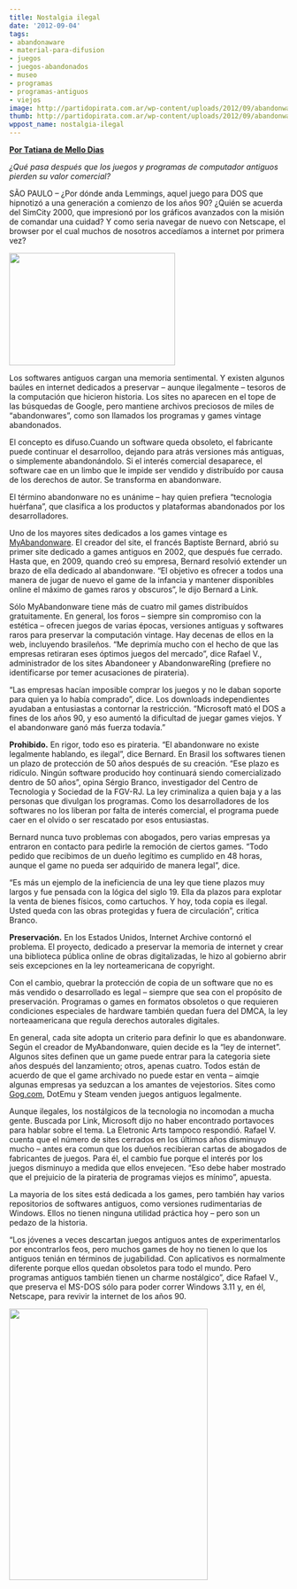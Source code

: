 ```yaml
---
title: Nostalgia ilegal
date: '2012-09-04'
tags:
- abandonaware
- material-para-difusion
- juegos
- juegos-abandonados
- museo
- programas
- programas-antiguos
- viejos
image: http://partidopirata.com.ar/wp-content/uploads/2012/09/abandonware390.jpg
thumb: http://partidopirata.com.ar/wp-content/uploads/2012/09/abandonware390-150x150.jpg
wppost_name: nostalgia-ilegal
---
```


<strong><a href="http://blogs.estadao.com.br/link/nostalgia-ilegal/" target="_blank">Por Tatiana de Mello Dias</a></strong>

<em>¿Qué pasa después que los juegos y programas de computador antiguos pierden su valor comercial?</em>

SÃO PAULO – ¿Por dónde anda Lemmings, aquel juego para DOS que hipnotizó a una generación a comienzo de los años 90? ¿Quién se acuerda del SimCity 2000, que impresionó por los gráficos avanzados con la misión de comandar una cuidad? Y como seria navegar de nuevo con Netscape, el browser por el cual muchos de nosotros accedíamos a internet por primera vez?

<a href="http://partidopirata.com.ar/wp-content/uploads/2012/09/abandonware390.jpg"><img class="alignright" title="abandonware390" src="http://partidopirata.com.ar/wp-content/uploads/2012/09/abandonware390-300x203.jpg" alt="" width="300" height="203" /></a>

Los softwares antiguos cargan una memoria sentimental. Y existen algunos baúles en internet dedicados a preservar – aunque ilegalmente – tesoros de la computación que hicieron historia. Los sites no aparecen en el tope de las búsquedas de Google, pero mantiene archivos preciosos de miles de “abandonwares”, como son llamados los programas y games vintage abandonados.

El concepto es difuso.Cuando un software queda obsoleto, el fabricante puede continuar el desarrolloo, dejando para atrás versiones más antiguas, o simplemente abandonándolo. Si el interés comercial desaparece, el software cae en un limbo que le impide ser vendido y distribuído por causa de los derechos de autor. Se transforma en abandonware.

El término abandonware no es unánime – hay quien prefiera “tecnologia huérfana”, que clasifica a los productos y plataformas abandonados por los desarrolladores.

Uno de los mayores sites dedicados a los games vintage es <a href="http://www.myabandonware.com/">MyAbandonware</a>. El creador del site, el francés Baptiste Bernard, abrió su primer site dedicado a games antiguos en 2002, que después fue cerrado. Hasta que, en 2009, quando creó su empresa, Bernard resolvió extender un brazo de ella dedicado al abandonware. “El objetivo es ofrecer a todos una manera de jugar de nuevo el game de la infancia y mantener disponibles online el máximo de games raros y obscuros”, le dijo Bernard a Link.

Sólo MyAbandonware tiene más de cuatro mil games distribuídos gratuitamente. En general, los foros – siempre sin compromiso con la estética – ofrecen juegos de varias épocas, versiones antiguas y softwares raros para preservar la computación vintage. Hay decenas de ellos en la web, incluyendo brasileños. “Me deprimía mucho con el hecho de que las empresas retiraran eses óptimos juegos del mercado”, dice Rafael V., administrador de los sites Abandoneer y AbandonwareRing (prefiere no identificarse por temer acusaciones de pirateria).

“Las empresas hacían imposible comprar los juegos y no le daban soporte para quien ya lo había comprado”, dice. Los downloads independientes ayudaban a entusiastas a contornar la restricción. “Microsoft mató el DOS a fines de los años 90, y eso aumentó la dificultad de juegar games viejos. Y el abandonware ganó más fuerza todavía.”

<strong>Prohibido.</strong> En rigor, todo eso es pirateria. “El abandonware no existe legalmente hablando, es ilegal”, dice Bernard. En Brasil los softwares tienen un plazo de protección de 50 años después de su creación. “Ese plazo es ridículo. Ningún software producido hoy continuará siendo comercializado dentro de 50 años”, opina Sérgio Branco, investigador del Centro de Tecnologia y Sociedad de la FGV-RJ. La ley criminaliza a quien baja y a las personas que divulgan los programas. Como los desarrolladores de los softwares no los liberan por falta de interés comercial, el programa puede caer en el olvido o ser rescatado por esos entusiastas.

Bernard nunca tuvo problemas con abogados, pero varias empresas ya entraron en contacto para pedirle la remoción de ciertos games. “Todo pedido que recibimos de un dueño legítimo es cumplido en 48 horas, aunque el game no pueda ser adquirido de manera legal”, dice.

“Es más un ejemplo de la ineficiencia de una ley que tiene plazos muy largos y fue pensada con la lógica del siglo 19. Ella da plazos para explotar la venta de bienes físicos, como cartuchos. Y hoy, toda copia es ilegal. Usted queda con las obras protegidas y fuera de circulación”, critica Branco.

<strong>Preservación.</strong> En los Estados Unidos, Internet Archive contornó el problema. El proyecto, dedicado a preservar la memoria de internet y crear una biblioteca pública online de obras digitalizadas, le hizo al gobierno abrir seis excepciones en la ley norteamericana de copyright.

Con el cambio, quebrar la protección de copia de un software que no es más vendido o desarrollado es legal – siempre que sea con el propósito de preservación. Programas o games en formatos obsoletos o que requieren condiciones especiales de hardware también quedan fuera del DMCA, la ley norteaamericana que regula derechos autorales digitales.

En general, cada site adopta un criterio para definir lo que es abandonware. Según el creador de MyAbandonware, quien decide es la “ley de internet”. Algunos sites definen que un game puede entrar para la categoria siete años después del lanzamiento; otros, apenas cuatro. Todos están de acuerdo de que el game archivado no puede estar en venta – aimqie algunas empresas ya seduzcan a los amantes de vejestorios. Sites como <a title="http://Gog. " href="http://Gog.com" target="_blank">Gog.com</a>, DotEmu y Steam venden juegos antiguos legalmente.

Aunque ilegales, los nostálgicos de la tecnologia no incomodan a mucha gente. Buscada por Link, Microsoft dijo no haber encontrado portavoces para hablar sobre el tema. La Eletronic Arts tampoco respondió.
Rafael V. cuenta que el número de sites cerrados en los últimos años disminuyo mucho – antes era comun que los dueños recibieran cartas de abogados de fabricantes de juegos. Para él, el cambio fue porque el interés por los juegos disminuyo a medida que ellos envejecen. “Eso debe haber mostrado que el prejuicio de la pirateria de programas viejos es mínimo”, apuesta.

La mayoria de los sites está dedicada a los games, pero también hay varios repositorios de softwares antiguos, como versiones rudimentarias de Windows. Ellos no tienen ninguna utilidad práctica hoy – pero son un pedazo de la historia.

“Los jóvenes a veces descartan juegos antiguos antes de experimentarlos por encontrarlos feos, pero muchos games de hoy no tienen lo que los antiguos tenián en términos de jugabilidad. Con aplicativos es normalmente diferente porque ellos quedan obsoletos para todo el mundo. Pero programas antiguos también tienen un charme nostálgico”, dice Rafael V., que preserva el MS-DOS sólo para poder correr Windows 3.11 y, en él, Netscape, para revivir la internet de los años 90.

<a href="http://partidopirata.com.ar/wp-content/uploads/2012/09/pecas-tati-games-nitidez1.png"><img class="aligncenter" title="pecas-tati-games-nitidez" src="http://partidopirata.com.ar/wp-content/uploads/2012/09/pecas-tati-games-nitidez1-219x300.png" alt="" width="359" height="490" /></a>
